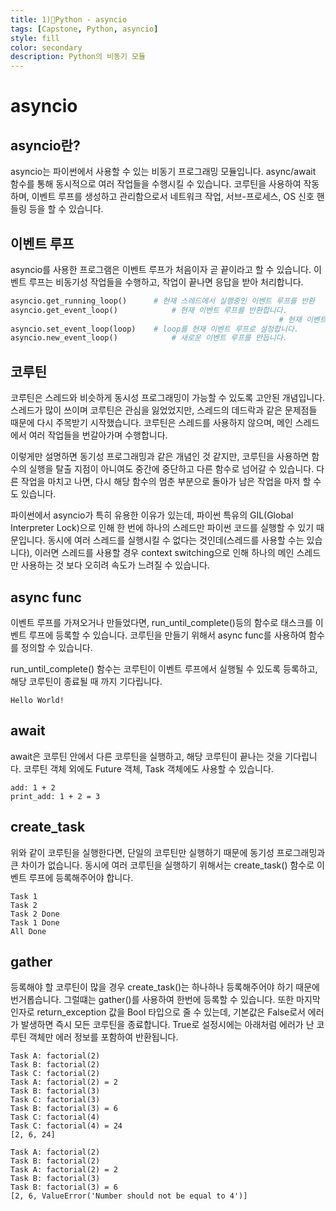 ```yaml
---
title: 1)🏡Python - asyncio
tags: [Capstone, Python, asyncio]
style: fill
color: secondary
description: Python의 비동기 모듈
---
```




# asyncio

## asyncio란?

asyncio는 파이썬에서 사용할 수 있는 비동기 프로그래밍 모듈입니다. async/await 함수를 통해 동시적으로 여러 작업들을 수행시킬 수 있습니다. 코루틴을 사용하여 작동하며, 이벤트 루프를 생성하고 관리함으로서 네트워크 작업, 서브-프로세스, OS 신호 핸들링 등을 할 수 있습니다.



## 이벤트 루프

asyncio를 사용한 프로그램은 이벤트 루프가 처음이자 곧 끝이라고 할 수 있습니다. 이벤트 루프는 비동기성 작업들을 수행하고, 작업이 끝나면 응답을 받아 처리합니다. 

```python
asyncio.get_running_loop() 		# 현재 스레드에서 실행중인 이벤트 루프를 반환
asyncio.get_event_loop()	 		# 현재 이벤트 루프를 반환합니다.
															# 현재 이벤트 루프가 설정되지 않았다면, 새로 만듭니다.
asyncio.set_event_loop(loop)	# loop를 현재 이벤트 루프로 설정합니다.
asyncio.new_event_loop()			# 새로운 이벤트 루프를 만듭니다.
```



## 코루틴

코루틴은 스레드와 비슷하게 동시성 프로그래밍이 가능할 수 있도록 고안된 개념입니다. 스레드가 많이 쓰이며 코루틴은 관심을 잃었었지만, 스레드의 데드락과 같은 문제점들 때문에 다시 주목받기 시작했습니다. 코루틴은 스레드를 사용하지 않으며, 메인 스레드에서 여러 작업들을 번갈아가며 수행합니다. 

이렇게만 설명하면 동기성 프로그래밍과 같은 개념인 것 같지만, 코루틴을 사용하면 함수의 실행을 탈출 지점이 아니여도 중간에 중단하고 다른 함수로 넘어갈 수 있습니다. 다른 작업을 마치고 나면, 다시 해당 함수의 멈춘 부분으로 돌아가 남은 작업을 마저 할 수도 있습니다. 

파이썬에서 asyncio가 특히 유용한 이유가 있는데, 파이썬 특유의 GIL(Global Interpreter Lock)으로 인해 한 번에 하나의 스레드만 파이썬 코드를 실행할 수 있기 때문입니다. 동시에 여러 스레드를 실행시킬 수 없다는 것인데(스레드를 사용할 수는 있습니다), 이러면 스레드를 사용할 경우 context switching으로 인해 하나의 메인 스레드만 사용하는 것 보다 오히려 속도가 느려질 수 있습니다.



## async func

이벤트 루프를 가져오거나 만들었다면, run_until_complete()등의 함수로 태스크를 이벤트 루프에 등록할 수 있습니다. 코루틴을 만들기 위해서 async func를 사용하여 함수를 정의할 수 있습니다.

run_until_complete() 함수는 코루틴이 이벤트 루프에서 실행될 수 있도록 등록하고, 해당 코루틴이 종료될 때 까지 기다립니다. 

<script src="https://gist.github.com/StanSign/3cd61a0a81e7bd414ffb1d3941e2e786.js?file=asyncio.py"></script>

~~~
Hello World!
~~~



## await

await은 코루틴 안에서 다른 코루틴을 실행하고, 해당 코루틴이 끝나는 것을 기다립니다. 코루틴 객체 외에도 Future 객체, Task 객체에도 사용할 수 있습니다.

<script src="https://gist.github.com/StanSign/3cd61a0a81e7bd414ffb1d3941e2e786.js?file=asyncio_await.py"></script>

~~~
add: 1 + 2
print_add: 1 + 2 = 3
~~~



## create_task

위와 같이 코루틴을 실행한다면, 단일의 코루틴만 실행하기 때문에 동기성 프로그래밍과 큰 차이가 없습니다. 동시에 여러 코루틴을 실행하기 위해서는 create_task() 함수로 이벤트 루프에 등록해주어야 합니다.

<script src="https://gist.github.com/StanSign/3cd61a0a81e7bd414ffb1d3941e2e786.js?file=asyncio_create_task.py"></script>

~~~
Task 1
Task 2
Task 2 Done
Task 1 Done
All Done
~~~



## gather

등록해야 할 코루틴이 많을 경우 create_task()는 하나하나 등록해주어야 하기 때문에 번거롭습니다. 그럴떄는 gather()를 사용하여 한번에 등록할 수 있습니다. 또한 마지막 인자로 return_exception 값을 Bool 타입으로 줄 수 있는데, 기본값은 False로서 에러가 발생하면 즉시 모든 코루틴을 종료합니다. True로 설정시에는 아래처럼 에러가 난 코루틴 객체만 에러 정보를 포함하여 반환됩니다.

<script src="https://gist.github.com/StanSign/3cd61a0a81e7bd414ffb1d3941e2e786.js?file=asyncio_gather.py"></script>

~~~
Task A: factorial(2)
Task B: factorial(2)
Task C: factorial(2)
Task A: factorial(2) = 2
Task B: factorial(3)
Task C: factorial(3)
Task B: factorial(3) = 6
Task C: factorial(4)
Task C: factorial(4) = 24
[2, 6, 24]
~~~

~~~
Task A: factorial(2)
Task B: factorial(2)
Task A: factorial(2) = 2
Task B: factorial(3)
Task B: factorial(3) = 6
[2, 6, ValueError('Number should not be equal to 4')]
~~~

